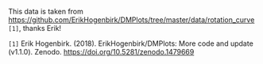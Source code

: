 This data is taken
from https://github.com/ErikHogenbirk/DMPlots/tree/master/data/rotation_curve `[1]`, thanks Erik!

`[1]` Erik Hogenbirk. (2018). ErikHogenbirk/DMPlots: More code and update (v1.1.0).
Zenodo. https://doi.org/10.5281/zenodo.1479669